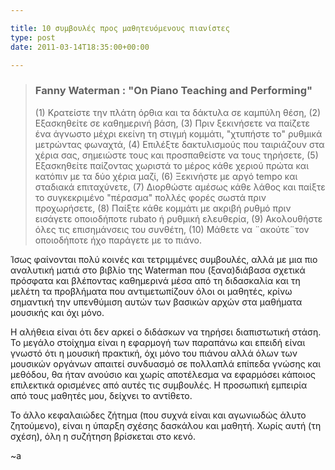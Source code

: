 ```yaml
---

title: 10 συμβουλές προς μαθητευόμενους πιανίστες
type: post
date: 2011-03-14T18:35:00+00:00

---
```

> ### Fanny Waterman : "On Piano Teaching and Performing"
>
> (1) Κρατείστε την πλάτη όρθια και τα δάκτυλα σε καμπύλη θέση, (2) Εξασκηθείτε σε καθημερινή βάση, (3) Πριν ξεκινήσετε να παίζετε ένα άγνωστο μέχρι εκείνη τη στιγμή κομμάτι, "χτυπήστε το" ρυθμικά μετρώντας φωναχτά, (4) Επιλέξτε δακτυλισμούς που ταιριάζουν στα χέρια σας, σημειώστε τους και προσπαθείστε να τους τηρήσετε, (5) Εξασκηθείτε παίζοντας χωριστά το μέρος κάθε χεριού πρώτα και κατόπιν με τα δύο χέρια μαζί, (6) Ξεκινήστε με αργό tempo και σταδιακά επιταχύνετε, (7) Διορθώστε αμέσως κάθε λάθος και παίξτε το συγκεκριμένο "πέρασμα" πολλές φορές σωστά πριν προχωρήσετε, (8) Παίξτε κάθε κομμάτι με ακριβή ρυθμό πριν εισάγετε οποιοδήποτε rubato ή ρυθμική ελευθερία, (9) Ακολουθήστε όλες τις επισημάνσεις του συνθέτη, (10) Μάθετε να ¨ακούτε¨τον οποιοδήποτε ήχο παράγετε με το πιάνο.

Ίσως φαίνονται πολύ κοινές και τετριμμένες συμβουλές, αλλά με μια πιο αναλυτική ματιά στο βιβλίο της Waterman που (ξανα)διάβασα σχετικά πρόσφατα και βλέποντας καθημερινά μέσα από τη διδασκαλία και τη μελέτη τα προβλήματα που αντιμετωπίζουν όλοι οι μαθητές, κρίνω σημαντική την υπενθύμιση αυτών των βασικών αρχών στα μαθήματα μουσικής και όχι μόνο.

Η αλήθεια είναι ότι δεν αρκεί ο διδάσκων να τηρήσει διαπιστωτική στάση. Το μεγάλο στοίχημα είναι η εφαρμογή των παραπάνω και επειδή είναι γνωστό ότι η μουσική πρακτική, όχι μόνο του πιάνου αλλά όλων των μουσικών οργάνων απαιτεί συνδυασμό σε πολλαπλά επίπεδα γνώσης και μεθόδου, θα ήταν ανούσιο και χωρίς αποτέλεσμα να εφαρμόσει κάποιος επιλεκτικά ορισμένες από αυτές τις συμβουλές. Η προσωπική εμπειρία από τους μαθητές μου, δείχνει το αντίθετο.

Το άλλο κεφαλαιώδες ζήτημα (που συχνά είναι και αγωνιωδώς άλυτο ζητούμενο), είναι η ύπαρξη σχέσης δασκάλου και μαθητή. Χωρίς αυτή (τη σχέση), όλη η συζήτηση βρίσκεται στο κενό.

~a

